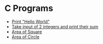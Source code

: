 # C Programs

- [Print "Hello World"](https://github.com/MdMobid/C-Programs/blob/main/Folder/Code1.c)
- [Take input of 2 integers and print their sum](https://github.com/MdMobid/C-Programs/blob/main/Folder/Code2.c)
- [Area of Square](https://github.com/MdMobid/C-Programs/blob/main/Folder/Code3.c)
- [Area of Circle](https://github.com/MdMobid/C-Programs/blob/main/Folder/Code4.c)